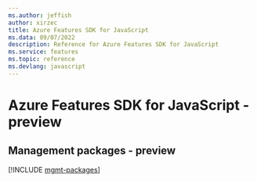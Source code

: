 ```yaml
---
ms.author: jeffish
author: xirzec
title: Azure Features SDK for JavaScript
ms.data: 09/07/2022
description: Reference for Azure Features SDK for JavaScript
ms.service: features
ms.topic: reference
ms.devlang: javascript
---
```

# Azure Features SDK for JavaScript - preview

## Management packages - preview
[!INCLUDE [mgmt-packages](features-mgmt-index.md)]